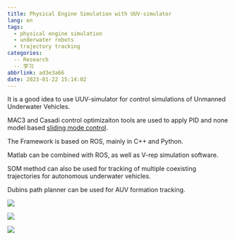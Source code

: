 ```yaml
---
title: Physical Engine Simulation with UUV-simulator
lang: en
tags:
  - physical engine simulation
  - underwater robots
  - trajectory tracking
categories:
  -- Research
  -- 学习
abbrlink: ad3e3a66
date: 2023-01-22 15:14:02
---
```


It is a good idea to use UUV-simulator for control simulations of Unmanned Underwater Vehicles.

MAC3 and Casadi control optimizaiton tools are used to apply PID and none model based [sliding mode control](https://arxiv.org/abs/2206.04264v2). 

The Framework is based on ROS, mainly in  C++ and Python.

Matlab can be combined with ROS, as well as V-rep simulation software.

<!-- more -->

SOM method can also be used for tracking of multiple coexisting trajectories for autonomous underwater vehicles.

Dubins path planner can be used for AUV formation tracking.

![](2023-01-22_153409.jpg)

![](2023-01-22_153434.jpg)

![](2023-01-22_161043.jpg)
